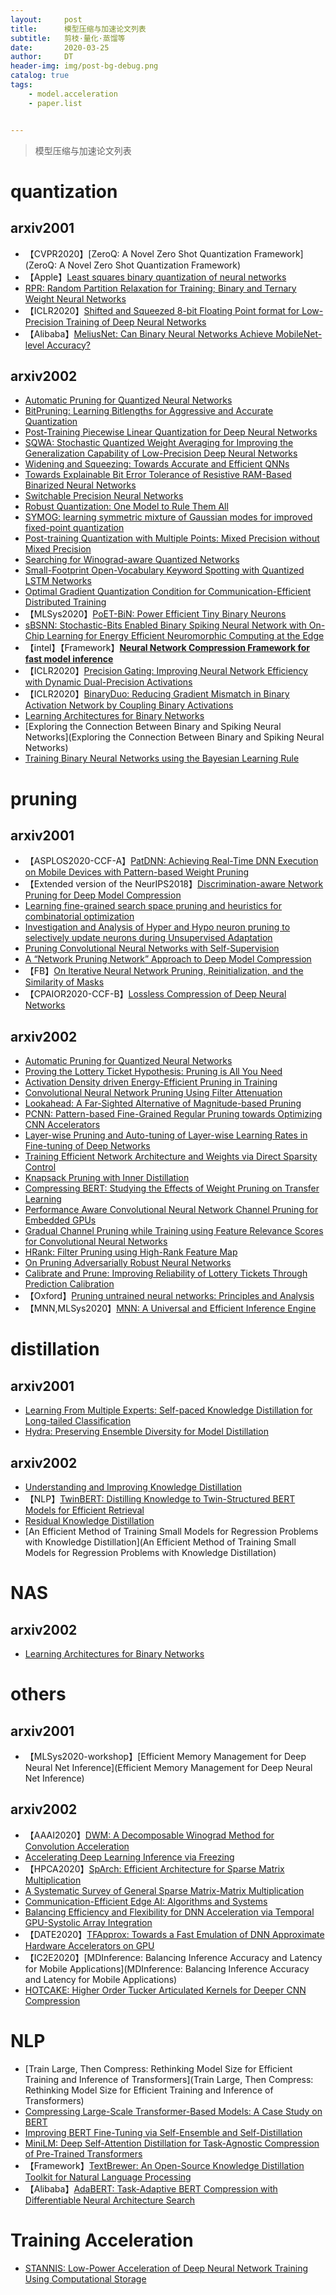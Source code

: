 ```yaml
---
layout:     post
title:      模型压缩与加速论文列表
subtitle:   剪枝·量化·蒸馏等
date:       2020-03-25
author:     DT
header-img: img/post-bg-debug.png
catalog: true
tags:
    - model.acceleration
    - paper.list


---
```


> 模型压缩与加速论文列表

# quantization

## arxiv2001

* 【CVPR2020】[ZeroQ: A Novel Zero Shot Quantization Framework](ZeroQ: A Novel Zero Shot Quantization Framework)
* 【Apple】[Least squares binary quantization of neural networks](https://arxiv.org/pdf/2001.02786.pdf)
* [RPR: Random Partition Relaxation for Training; Binary and Ternary Weight Neural Networks](https://arxiv.org/pdf/2001.01091.pdf)
* 【ICLR2020】[Shifted and Squeezed 8-bit Floating Point format for Low-Precision Training of Deep Neural Networks](https://arxiv.org/pdf/2001.05674.pdf)
* 【Alibaba】[MeliusNet: Can Binary Neural Networks Achieve MobileNet-level Accuracy?](https://arxiv.org/pdf/2001.05936.pdf)

## arxiv2002

* [Automatic Pruning for Quantized Neural Networks](https://arxiv.org/pdf/2002.00523.pdf)
* [BitPruning: Learning Bitlengths for Aggressive and Accurate Quantization](https://arxiv.org/pdf/2002.03090.pdf)
* [Post-Training Piecewise Linear Quantization for Deep Neural Networks](https://arxiv.org/pdf/2002.00104.pdf)
* [SQWA: Stochastic Quantized Weight Averaging for Improving the Generalization Capability of Low-Precision Deep Neural Networks](https://arxiv.org/pdf/2002.00343.pdf)
* [Widening and Squeezing: Towards Accurate and Efficient QNNs](https://arxiv.org/pdf/2002.00555.pdf)
* [Towards Explainable Bit Error Tolerance of Resistive RAM-Based Binarized Neural Networks](https://arxiv.org/pdf/2002.00909.pdf)
* [Switchable Precision Neural Networks](https://arxiv.org/pdf/2002.02815.pdf)
* [Robust Quantization: One Model to Rule Them All](https://arxiv.org/pdf/2002.07686.pdf)
* [SYMOG: learning symmetric mixture of Gaussian modes for improved fixed-point quantization](https://arxiv.org/pdf/2002.08204.pdf)
* [Post-training Quantization with Multiple Points: Mixed Precision without Mixed Precision](https://arxiv.org/pdf/2002.09049.pdf)
* [Searching for Winograd-aware Quantized Networks](https://arxiv.org/pdf/2002.10711.pdf)
* [Small-Footprint Open-Vocabulary Keyword Spotting with Quantized LSTM Networks](https://arxiv.org/pdf/2002.10851.pdf)
* [Optimal Gradient Quantization Condition for Communication-Efficient Distributed Training](https://arxiv.org/pdf/2002.11082.pdf)
* 【MLSys2020】[PoET-BiN: Power Efficient Tiny Binary Neurons](https://arxiv.org/pdf/2002.09794.pdf)
* [sBSNN: Stochastic-Bits Enabled Binary Spiking Neural Network with On-Chip Learning for Energy Efficient Neuromorphic Computing at the Edge](https://arxiv.org/pdf/2002.11163.pdf)
* 【intel】【Framework】[**Neural Network Compression Framework for fast model inference**](https://arxiv.org/pdf/2002.08679.pdf)
* 【ICLR2020】[Precision Gating: Improving Neural Network Efficiency with Dynamic Dual-Precision Activations](https://arxiv.org/pdf/2002.07136.pdf)
* 【ICLR2020】[BinaryDuo: Reducing Gradient Mismatch in Binary Activation Network by Coupling Binary Activations](https://arxiv.org/pdf/2002.06517.pdf)
* [Learning Architectures for Binary Networks](https://arxiv.org/pdf/2002.06963.pdf)
* [Exploring the Connection Between Binary and Spiking Neural Networks](Exploring the Connection Between Binary and Spiking Neural Networks)
* [Training Binary Neural Networks using the Bayesian Learning Rule](https://arxiv.org/pdf/2002.10778.pdf)

# pruning

## arxiv2001

* 【ASPLOS2020-CCF-A】[PatDNN: Achieving Real-Time DNN Execution on Mobile Devices with Pattern-based Weight Pruning](https://arxiv.org/pdf/2001.00138.pdf)
* 【Extended version of the NeurIPS2018】[Discrimination-aware Network Pruning for Deep Model Compression](https://arxiv.org/pdf/2001.01050.pdf)
* [Learning fine-grained search space pruning and heuristics for combinatorial optimization](https://arxiv.org/pdf/2001.01230.pdf)
* [Investigation and Analysis of Hyper and Hypo neuron pruning to selectively update neurons during Unsupervised Adaptation](https://arxiv.org/pdf/2001.01755.pdf)
* [Pruning Convolutional Neural Networks with Self-Supervision](https://arxiv.org/pdf/2001.03554.pdf)
* [A “Network Pruning Network” Approach to Deep Model Compression](https://arxiv.org/pdf/2001.05545.pdf)
* 【FB】[On Iterative Neural Network Pruning, Reinitialization, and the Similarity of Masks](https://arxiv.org/pdf/2001.05050.pdf)
* 【CPAIOR2020-CCF-B】[Lossless Compression of Deep Neural Networks](https://arxiv.org/pdf/2001.00218.pdf)

## arxiv2002

* [Automatic Pruning for Quantized Neural Networks](https://arxiv.org/pdf/2002.00523.pdf)
* [Proving the Lottery Ticket Hypothesis: Pruning is All You Need](https://arxiv.org/pdf/2002.00585.pdf)
* [Activation Density driven Energy-Efficient Pruning in Training](https://arxiv.org/pdf/2002.02949.pdf)
* [Convolutional Neural Network Pruning Using Filter Attenuation](https://arxiv.org/pdf/2002.03299.pdf)
* [Lookahead: A Far-Sighted Alternative of Magnitude-based Pruning](https://arxiv.org/pdf/2002.04809.pdf)
* [PCNN: Pattern-based Fine-Grained Regular Pruning towards Optimizing CNN Accelerators](https://arxiv.org/pdf/2002.04997.pdf)
* [Layer-wise Pruning and Auto-tuning of Layer-wise Learning Rates in Fine-tuning of Deep Networks](https://arxiv.org/pdf/2002.06048.pdf)
* [Training Efficient Network Architecture and Weights via Direct Sparsity Control](https://arxiv.org/pdf/2002.04301.pdf)
* [Knapsack Pruning with Inner Distillation](https://arxiv.org/pdf/2002.08258.pdf)
* [Compressing BERT: Studying the Effects of Weight Pruning on Transfer Learning](https://arxiv.org/pdf/2002.08307.pdf)
* [Performance Aware Convolutional Neural Network Channel Pruning for Embedded GPUs](https://arxiv.org/pdf/2002.08697.pdf)
* [Gradual Channel Pruning while Training using Feature Relevance Scores for Convolutional Neural Networks](https://arxiv.org/pdf/2002.09958.pdf)
* [HRank: Filter Pruning using High-Rank Feature Map](https://arxiv.org/pdf/2002.10179.pdf)
* [On Pruning Adversarially Robust Neural Networks](https://arxiv.org/pdf/2002.10509.pdf)
* [Calibrate and Prune: Improving Reliability of Lottery Tickets Through Prediction Calibration](https://arxiv.org/pdf/2002.03875.pdf)
* 【Oxford】[Pruning untrained neural networks: Principles and Analysis](https://arxiv.org/pdf/2002.08797.pdf)
* 【MNN,MLSys2020】[MNN: A Universal and Efficient Inference Engine](https://arxiv.org/pdf/2002.12418.pdf)

# distillation

## arxiv2001

* [Learning From Multiple Experts: Self-paced Knowledge Distillation for Long-tailed Classification](https://arxiv.org/pdf/2001.01536.pdf)
* [Hydra: Preserving Ensemble Diversity for Model Distillation](https://arxiv.org/pdf/2001.04694.pdf)

## arxiv2002

* [Understanding and Improving Knowledge Distillation](https://arxiv.org/pdf/2002.03532.pdf)
* 【NLP】[TwinBERT: Distilling Knowledge to Twin-Structured BERT Models for Efficient Retrieval](https://arxiv.org/pdf/2002.06275.pdf)
* [Residual Knowledge Distillation](https://arxiv.org/pdf/2002.09168.pdf)
* [An Efficient Method of Training Small Models for Regression Problems with Knowledge Distillation](An Efficient Method of Training Small Models for Regression Problems with Knowledge Distillation)

# NAS

## arxiv2002

* [Learning Architectures for Binary Networks](https://arxiv.org/pdf/2002.06963.pdf)

# others

## arxiv2001

* 【MLSys2020-workshop】[Efficient Memory Management for Deep Neural Net Inference](Efficient Memory Management for Deep Neural Net Inference)

## arxiv2002

* 【AAAI2020】[DWM: A Decomposable Winograd Method for Convolution Acceleration](https://arxiv.org/pdf/2002.00552.pdf)
* [Accelerating Deep Learning Inference via Freezing](https://arxiv.org/pdf/2002.02645.pdf)
* 【HPCA2020】[SpArch: Efficient Architecture for Sparse Matrix Multiplication](https://arxiv.org/pdf/2002.08947.pdf)
* [A Systematic Survey of General Sparse Matrix-Matrix Multiplication](https://arxiv.org/pdf/2002.11273.pdf)
* [Communication-Efficient Edge AI: Algorithms and Systems](https://arxiv.org/pdf/2002.09668.pdf)
* [Balancing Efficiency and Flexibility for DNN Acceleration via Temporal GPU-Systolic Array Integration](https://arxiv.org/pdf/2002.08326.pdf)
* 【DATE2020】[TFApprox: Towards a Fast Emulation of DNN Approximate Hardware Accelerators on GPU](https://arxiv.org/pdf/2002.09481.pdf)
* 【IC2E2020】[MDInference: Balancing Inference Accuracy and Latency for Mobile Applications](MDInference: Balancing Inference Accuracy and Latency for Mobile Applications)
* [HOTCAKE: Higher Order Tucker Articulated Kernels for Deeper CNN Compression](https://arxiv.org/pdf/2002.12663.pdf)



# NLP

* [Train Large, Then Compress: Rethinking Model Size for Efficient Training and Inference of Transformers](Train Large, Then Compress: Rethinking Model Size for Efficient Training and Inference of Transformers)
* [Compressing Large-Scale Transformer-Based Models: A Case Study on BERT](https://arxiv.org/pdf/2002.11985.pdf)
* [Improving BERT Fine-Tuning via Self-Ensemble and Self-Distillation](https://arxiv.org/pdf/2002.10345.pdf)
* [MiniLM: Deep Self-Attention Distillation for Task-Agnostic Compression of Pre-Trained Transformers](https://arxiv.org/pdf/2002.10957.pdf)
* 【Framework】[TextBrewer: An Open-Source Knowledge Distillation Toolkit for Natural Language Processing](https://arxiv.org/pdf/2002.12620.pdf)
* 【Alibaba】[AdaBERT: Task-Adaptive BERT Compression with Differentiable Neural Architecture Search](https://arxiv.org/pdf/2001.04246.pdf)





# Training Acceleration

* [STANNIS: Low-Power Acceleration of Deep Neural Network Training Using Computational Storage](https://arxiv.org/pdf/2002.07215.pdf)